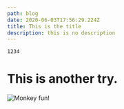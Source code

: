 ```yaml
---
path: blog
date: 2020-06-03T17:56:29.224Z
title: This is the title
description: this is no description
---
```

```
1234
```

# This is another try.

![](assets/66b4f238592f95c2c375b5f7cf8aba76.jpg "Monkey fun!")